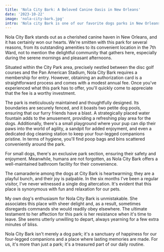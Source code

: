 ```yaml
---
title: 'Nola City Bark: A Beloved Canine Oasis in New Orleans'
date: '2023-10-22'
image: 'nola-city-bark.jpg'
intro: 'Nola city Bark is one of our favorite dogs parks in New Orleans. We like it so much because the facilities are awesome, as well as the crew that gathers there every day and specially duing the morining and later in the afternoon.' 
---
```


Nola City Bark stands out as a cherished canine haven in New Orleans, and it has certainly won our hearts. We're smitten with this park for several reasons, from its outstanding amenities to its convenient location in the 7th Ward, not to mention the delightful community that gathers here, especially during the serene mornings and pleasant afternoons.

Situated within the City Park area, precisely nestled between the disc golf courses and the Pan American Stadium, Nola City Bark requires a membership for entry. However, obtaining an authorization card is a straightforward process and comes with a modest annual fee. Once you've experienced what this park has to offer, you'll quickly come to appreciate that the fee is a worthy investment.

The park is meticulously maintained and thoughtfully designed. Its boundaries are securely fenced, and it boasts two petite dog pools, ensuring that our furry friends have a blast. A strategically placed water fountain adds to the amusement, providing a refreshing play area for the dogs. Additionally, there's a small playground where your pup can dip their paws into the world of agility, a sandpit for added enjoyment, and even a dedicated dog cleaning station to keep your four-legged companions pristine. In terms of hygiene, you'll find poop bags and bins scattered conveniently around the park.

For small dogs, there's an exclusive park section, ensuring their safety and enjoyment. Meanwhile, humans are not forgotten, as Nola City Bark offers a well-maintained bathroom facility for their convenience.

The camaraderie among the dogs at City Bark is heartwarming; they are a playful bunch, and their joy is palpable. In the six months I've been a regular visitor, I've never witnessed a single dog altercation. It's evident that this place is synonymous with fun and relaxation for our pets.

My own dog's enthusiasm for Nola City Bark is unmistakable. She associates this place with sheer delight and, as a result, sometimes disregards commands she would readily obey elsewhere. The ultimate testament to her affection for this park is her resistance when it's time to leave. She seems utterly unwilling to depart, always yearning for a few extra minutes of bliss.

Nola City Bark isn't merely a dog park; it's a sanctuary of happiness for our four-legged companions and a place where lasting memories are made. For us, it's more than just a park; it's a treasured part of our daily routine.
